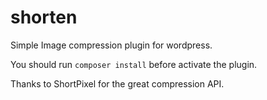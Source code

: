 # shorten
Simple Image compression plugin for wordpress.

You should run `composer install` before activate the plugin.

Thanks to ShortPixel for the great compression API.
